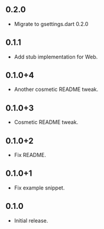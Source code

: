 ## 0.2.0

* Migrate to gsettings.dart 0.2.0

## 0.1.1

* Add stub implementation for Web.

## 0.1.0+4

* Another cosmetic README tweak.

## 0.1.0+3

* Cosmetic README tweak.

## 0.1.0+2

* Fix README.

## 0.1.0+1

* Fix example snippet.

## 0.1.0

* Initial release.
